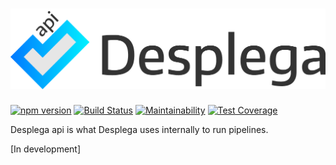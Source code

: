 <h1 align="center">
  <img src="https://raw.githubusercontent.com/omarandstuff/desplega-api/master/media/desplega-logo.png" alt="Desplega-api" title="Desplega-api" width="512">
</h1>

[![npm version](https://badge.fury.io/js/desplega-api.svg)](https://www.npmjs.com/package/desplega-api)
[![Build Status](https://travis-ci.org/omarandstuff/desplega-api.svg?branch=master)](https://travis-ci.org/omarandstuff/desplega-api)
[![Maintainability](https://api.codeclimate.com/v1/badges/c7a58bcf312d8c47c4fa/maintainability)](https://codeclimate.com/github/omarandstuff/desplega-api/maintainability)
[![Test Coverage](https://api.codeclimate.com/v1/badges/c7a58bcf312d8c47c4fa/test_coverage)](https://codeclimate.com/github/omarandstuff/desplega-api/test_coverage)

Desplega api is what Desplega uses internally to run pipelines.

[In development]
